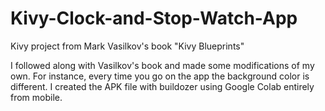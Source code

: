 # Kivy-Clock-and-Stop-Watch-App
Kivy project from Mark Vasilkov's book "Kivy Blueprints"

I followed along with Vasilkov's book and made some modifications of my own. For instance, every time you go on the app the background color is different. I created the APK file with buildozer using Google Colab entirely from mobile. 
